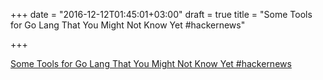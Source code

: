 +++
date = "2016-12-12T01:45:01+03:00"
draft = true
title = "Some Tools for Go Lang That You Might Not Know Yet  #hackernews"

+++

<p><a href="https://t.co/LMvrRv2Ziw">Some Tools for Go Lang That You Might Not Know Yet  #hackernews</a></p>
